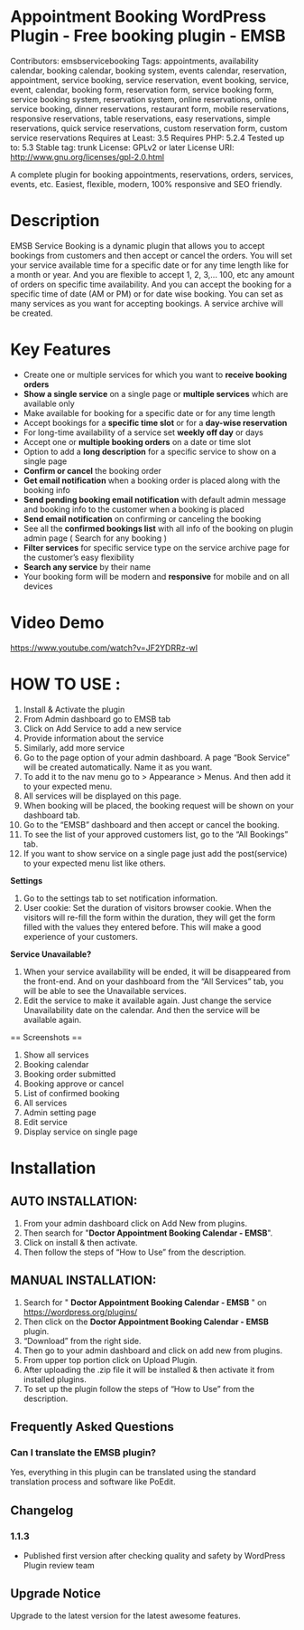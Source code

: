# Appointment Booking WordPress Plugin - Free booking plugin - EMSB
Contributors: emsbservicebooking
Tags: appointments, availability calendar, booking calendar, booking system, events calendar, reservation, appointment, service booking, service reservation, event booking, service, event, calendar, booking form, reservation form, service booking form, service booking system, reservation system, online reservations, online service booking, dinner reservations, restaurant form,  mobile reservations, responsive reservations, table reservations, easy reservations, simple reservations, quick service reservations, custom reservation form, custom service reservations
Requires at Least: 3.5
Requires PHP: 5.2.4
Tested up to: 5.3
Stable tag: trunk
License: GPLv2 or later
License URI: http://www.gnu.org/licenses/gpl-2.0.html


A complete plugin for booking appointments, reservations, orders, services, events, etc. Easiest, flexible, modern, 100% responsive and SEO friendly.

# Description

EMSB Service Booking is a dynamic plugin that allows you to accept bookings from customers and then accept or cancel the orders.
You will set your service available time for a specific date or for any time length like for a month or year. And you are flexible to accept 1, 2, 3,... 100, etc any amount of orders on specific time availability. And you can accept the booking for a specific time of date (AM or PM) or for date wise booking. You can set as many services as you want for accepting bookings. A service archive will be created.

# Key Features

*   Create one or multiple services for which you want to **receive booking orders**
*   **Show a single service** on a single page or **multiple services** which are available only
*   Make available for booking for a specific date or for any time length
*   Accept bookings for a **specific time slot** or for a **day-wise reservation**
*   For long-time availability of a service set **weekly off day** or days
*   Accept one or **multiple booking orders** on a date or time slot
*   Option to add a **long description** for a specific service to show on a single page
*   **Confirm or cancel** the booking order
*   **Get email notification** when a booking order is placed along with the booking info
*   **Send pending booking email notification** with default admin message and booking info to the customer when a booking is placed
*   **Send email notification** on confirming or canceling the booking
*   See all the **confirmed bookings list** with all info of the booking on plugin admin page ( Search for any booking )
*   **Filter services** for specific service type on the service archive page for the customer’s easy flexibility
*   **Search any service** by their name
*   Your booking form will be modern and **responsive** for mobile and on all devices

# Video Demo
https://www.youtube.com/watch?v=JF2YDRRz-wI



 
# HOW TO USE :
 
1.  Install & Activate the plugin
1.  From Admin dashboard go to EMSB tab
1.  Click on Add Service to add a new service
1.  Provide information about the service
1.  Similarly, add more service
1.  Go to the page option of your admin dashboard. A page “Book Service” will be created automatically. Name it as you want.
1.  To add it to the nav menu go to > Appearance > Menus. And then add it to your expected menu.
1.  All services will be displayed on this page.
1.  When booking will be placed, the booking request will be shown on your dashboard tab.
1.  Go to the “EMSB” dashboard and then accept or cancel the booking.
1.  To see the list of your approved customers list, go to the “All Bookings” tab.
1.  If you want to show service on a single page just add the post(service) to your expected menu list like others.


**Settings**
1.  Go to the settings tab to set notification information.
1.  User cookie: Set the duration of visitors browser cookie. When the visitors will re-fill the form within the duration, they will get the form filled with the values they entered before. This will make a good experience of your customers.


**Service Unavailable?**
1.  When your service availability will be ended, it will be disappeared from the front-end. And on your dashboard from the “All Services” tab, you will be able to see the Unavailable services.
1.  Edit the service to make it available again. Just change the service Unavailability date on the calendar. And then the service will be available again.


== Screenshots ==
1. Show all services
2. Booking calendar
3. Booking order submitted
4. Booking approve or cancel 
5. List of confirmed booking
6. All services 
7. Admin setting page 
8. Edit service 
9. Display service on single page 



# Installation 

## AUTO INSTALLATION:
 
1.  From your admin dashboard click on Add New from plugins.
1.  Then search for "**Doctor Appointment Booking Calendar - EMSB**".
1.  Click on install & then activate.
1.  Then follow the steps of “How to Use” from the description.

## MANUAL INSTALLATION:

1.  Search for " **Doctor Appointment Booking Calendar - EMSB** " on https://wordpress.org/plugins/
1.  Then click on the **Doctor Appointment Booking Calendar - EMSB** plugin.
1.  “Download” from the right side.
1.  Then go to your admin dashboard and click on add new from plugins.
1.  From upper top portion click on Upload Plugin.
1.  After uploading the .zip file it will be installed & then activate it from installed plugins.
1.  To set up the plugin follow the steps of “How to Use” from the description.
 
 
## Frequently Asked Questions 
### Can I translate the EMSB plugin? 

Yes, everything in this plugin can be translated using the standard translation process and software like PoEdit.


## Changelog 

### 1.1.3 
* Published first version after checking quality and safety by WordPress Plugin review team


## Upgrade Notice
Upgrade to the latest version for the latest awesome features.
